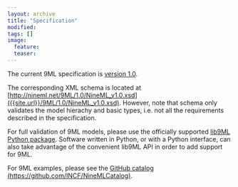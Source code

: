 ```yaml
---
layout: archive
title: "Specification"
modified:
tags: []
image:
  feature:
  teaser:
---
```


The current 9ML specification is [version 1.0]({{site.url}}/9ML/1.0/NineML_v1.0.pdf).

The corresponding XML schema is located at [http://nineml.net/9ML/1.0/NineML_v1.0.xsd]({{site.url}}/9ML/1.0/NineML_v1.0.xsd). However, note that schema only validates the model hierachy and basic types, i.e. not all the requirements described in the specification.

For full validation of 9ML models, please use the officially supported [lib9ML Python package](http://github.com/INCF/lib9ML). Software written in Python, or with a Python interface, can also take advantage of the convenient lib9ML API in order to add support for 9ML.  

For 9ML examples, please see the [GitHub catalog (https://github.com/INCF/NineMLCatalog)](https://github.com/INCF/NineMLCatalog).
